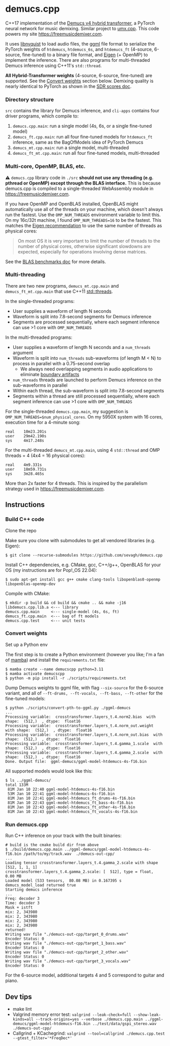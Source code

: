 # demucs.cpp

C++17 implementation of the [Demucs v4 hybrid transformer](https://github.com/facebookresearch/demucs), a PyTorch neural network for music demixing. Similar project to [umx.cpp](https://github.com/sevagh/umx.cpp). This code powers my site <https://freemusicdemixer.com>.

It uses [libnyquist](https://github.com/ddiakopoulos/libnyquist) to load audio files, the [ggml](https://github.com/ggerganov/ggml) file format to serialize the PyTorch weights of `htdemucs`, `htdemucs_6s`, and `htdemucs_ft` (4-source, 6-source, fine-tuned) to a binary file format, and [Eigen](https://eigen.tuxfamily.org/index.php?title=Main_Page) (+ OpenMP) to implement the inference. There are also programs for multi-threaded Demucs inference using C++11's `std::thread`.

**All Hybrid-Transformer weights** (4-source, 6-source, fine-tuned) are supported. See the [Convert weights](#convert-weights) section below. Demixing quality is nearly identical to PyTorch as shown in the [SDR scores doc](./.github/SDR_scores.md).

### Directory structure

`src` contains the library for Demucs inference, and `cli-apps` contains four driver programs, which compile to:
1. `demucs.cpp.main`: run a single model (4s, 6s, or a single fine-tuned model)
1. `demucs_ft.cpp.main`: run all four fine-tuned models for `htdemucs_ft` inference, same as the BagOfModels idea of PyTorch Demucs
1. `demucs_mt.cpp.main`: run a single model, multi-threaded
1. `demucs_ft_mt.cpp.main`: run all four fine-tuned models, multi-threaded

### Multi-core, OpenMP, BLAS, etc.

:warning: `demucs.cpp` library code in `./src` **should not use any threading (e.g. pthread or OpenMP) except through the BLAS interface.** This is because demucs.cpp is compiled to a single-threaded WebAssembly module in <https://freemusicdemixer.com>.

If you have OpenMP and OpenBLAS installed, OpenBLAS might automatically use all of the threads on your machine, which doesn't always run the fastest. Use the `OMP_NUM_THREADS` environment variable to limit this. On my 16c/32t machine, I found `OMP_NUM_THREADS=16` to be the fastest. This matches the [Eigen recommendation](https://eigen.tuxfamily.org/dox/TopicMultiThreading.html) to use the same number of threads as physical cores:
>On most OS it is very important to limit the number of threads to the number of physical cores, otherwise significant slowdowns are expected, especially for operations involving dense matrices.

See the [BLAS benchmarks doc](./.github/BLAS_benchmarks.md) for more details.

### Multi-threading

There are two new programs, `demucs_mt.cpp.main` and `demucs_ft_mt.cpp.main` that use C++11 [std::threads](https://en.cppreference.com/w/cpp/thread/thread).

In the single-threaded programs:

* User supplies a waveform of length N seconds
* Waveform is split into 7.8-second segments for Demucs inference
* Segments are processed sequentially, where each segment inference can use >1 core with `OMP_NUM_THREADS`

In the multi-threaded programs:
* User supplies a waveform of length N seconds and a `num_threads` argument
* Waveform is split into `num_threads` sub-waveforms (of length M < N) to process in parallel with a 0.75-second overlap
    * We always need overlapping segments in audio applications to eliminate [boundary artifacts](https://freemusicdemixer.com/under-the-hood/2024/02/23/Demucs-segmentation#boundary-artifacts-and-the-overlap-add-method)
* `num_threads` threads are launched to perform Demucs inference on the sub-waveforms in parallel
* Within each thread, the sub-waveform is split into 7.8-second segments
* Segments within a thread are still processed sequentially, where each segment inference can use >1 core with `OMP_NUM_THREADS`

For the single-threaded `demucs.cpp.main`, my suggestion is `OMP_NUM_THREADS=$num_physical_cores`. On my 5950X system with 16 cores, execution time for a 4-minute song:
```
real    10m23.201s
user    29m42.190s
sys     4m17.248s
```

For the multi-threaded `demucs_mt.cpp.main`, using 4 `std::thread` and OMP threads = 4 (4x4 = 16 physical cores):
```
real    4m9.331s
user    18m59.731s
sys     3m28.465s
```

More than 2x faster for 4 threads. This is inspired by the parallelism strategy used in <https://freemusicdemixer.com>.

## Instructions

### Build C++ code

Clone the repo

Make sure you clone with submodules to get all vendored libraries (e.g. Eigen):
```
$ git clone --recurse-submodules https://github.com/sevagh/demucs.cpp
```

Install C++ dependencies, e.g. CMake, gcc, C++/g++, OpenBLAS for your OS (my instructions are for Pop!\_OS 22.04):
```
$ sudo apt-get install gcc g++ cmake clang-tools libopenblas0-openmp libopenblas-openmp-dev
```

Compile with CMake:
```
$ mkdir -p build && cd build && cmake .. && make -j16
libdemucs.cpp.lib.a <--- library
demucs.cpp.main     <--- single-model (4s, 6s, ft)
demucs_ft.cpp.main  <--- bag of ft models
demucs.cpp.test     <--- unit tests
```

### Convert weights

Set up a Python env

The first step is to create a Python environment (however you like; I'm a fan of [mamba](https://mamba.readthedocs.io/en/latest/user_guide/mamba.html)) and install the `requirements.txt` file:
```
$ mamba create --name demucscpp python=3.11
$ mamba activate demucscpp
$ python -m pip install -r ./scripts/requirements.txt
```

Dump Demucs weights to ggml file, with flag `--six-source` for the 6-source variant, and all of `--ft-drums, --ft-vocals, --ft-bass, --ft-other` for the fine-tuned models:
```
$ python ./scripts/convert-pth-to-ggml.py ./ggml-demucs
...
Processing variable:  crosstransformer.layers_t.4.norm2.bias  with shape:  (512,)  , dtype:  float16
Processing variable:  crosstransformer.layers_t.4.norm_out.weight  with shape:  (512,)  , dtype:  float16
Processing variable:  crosstransformer.layers_t.4.norm_out.bias  with shape:  (512,)  , dtype:  float16
Processing variable:  crosstransformer.layers_t.4.gamma_1.scale  with shape:  (512,)  , dtype:  float16
Processing variable:  crosstransformer.layers_t.4.gamma_2.scale  with shape:  (512,)  , dtype:  float16
Done. Output file:  ggml-demucs/ggml-model-htdemucs-4s-f16.bin
```

All supported models would look like this:
```
$ ls ../ggml-demucs/
total 133M
 81M Jan 10 22:40 ggml-model-htdemucs-4s-f16.bin
 53M Jan 10 22:41 ggml-model-htdemucs-6s-f16.bin
 81M Jan 10 22:41 ggml-model-htdemucs_ft_drums-4s-f16.bin
 81M Jan 10 22:43 ggml-model-htdemucs_ft_bass-4s-f16.bin
 81M Jan 10 22:43 ggml-model-htdemucs_ft_other-4s-f16.bin
 81M Jan 10 22:43 ggml-model-htdemucs_ft_vocals-4s-f16.bin
```

### Run demucs.cpp

Run C++ inference on your track with the built binaries:
```
# build is the cmake build dir from above
$ ./build/demucs.cpp.main ../ggml-demucs/ggml-model-htdemucs-4s-f16.bin /path/to/my/track.wav  ./demucs-out-cpp/
...
Loading tensor crosstransformer.layers_t.4.gamma_2.scale with shape [512, 1, 1, 1]
crosstransformer.layers_t.4.gamma_2.scale: [  512], type = float,   0.00 MB
Loaded model (533 tensors,  80.08 MB) in 0.167395 s
demucs_model_load returned true
Starting demucs inference
...
Freq: decoder 3
Time: decoder 3
Mask + istft
mix: 2, 343980
mix: 2, 343980
mix: 2, 343980
mix: 2, 343980
returned!
Writing wav file "./demucs-out-cpp/target_0_drums.wav"
Encoder Status: 0
Writing wav file "./demucs-out-cpp/target_1_bass.wav"
Encoder Status: 0
Writing wav file "./demucs-out-cpp/target_2_other.wav"
Encoder Status: 0
Writing wav file "./demucs-out-cpp/target_3_vocals.wav"
Encoder Status: 0
```

For the 6-source model, additional targets 4 and 5 correspond to guitar and piano.

## Dev tips

* make lint
* Valgrind memory error test: `valgrind --leak-check=full --show-leak-kinds=all --track-origins=yes --verbose ./demucs.cpp.main ../ggml-demucs/ggml-model-htdemucs-f16.bin ../test/data/gspi_stereo.wav  ./demucs-out-cpp/`
* Callgrind + KCachegrind: `valgrind --tool=callgrind ./demucs.cpp.test --gtest_filter='*FreqDec*'`
